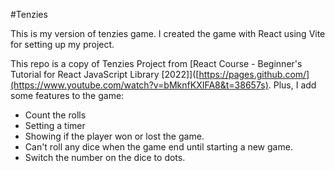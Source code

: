 #Tenzies  

This is my version of tenzies game. I created the game with React using Vite for setting up my project.  

This repo is a copy of Tenzies Project from  [React Course - Beginner's Tutorial for React JavaScript Library [2022]]([https://pages.github.com/](https://www.youtube.com/watch?v=bMknfKXIFA8&t=38657s). Plus, I add some features to the game:  
* Count the rolls
* Setting a timer
* Showing if the player won or lost the game.
* Can't roll any dice when the game end until starting a new game.
* Switch the number on the dice to dots.


 
